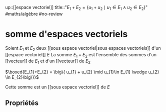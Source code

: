up::[[espace vectoriel]]
title::"$E_{1}+E_{2} = \{ u_{1}+u_{2} \mid u_{1}\in E_{1} \wedge u_{2} \in E_{2} \}$"
#maths/algèbre #no-review 
# somme d'espaces vectoriels
Soient $E_{1}$ et $E_{2}$ deux [[sous espace vectoriel|sous espaces vectoriels]] d'un [[espace vectoriel]] $E$
La somme $E_{1}+E_{2}$ est l'ensemble des sommes d'un [[vecteur]] de $E_{1}$ et d'un [[vecteur]] de $E_2$

$\boxed{E_{1}+E_{2} = \big\{ u_{1} + u_{2} \mid u_{1}\in E_{1} \wedge u_{2} \in E_{2}\big\}}$

Cette somme est un [[sous espace vectoriel]] de $E$

## Propriétés
